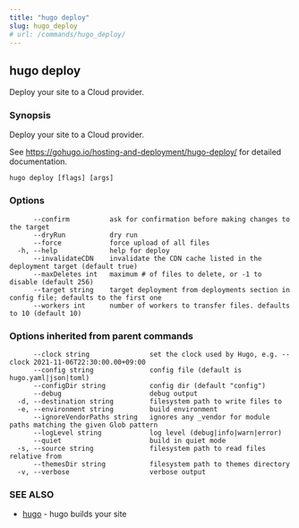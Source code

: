 ```yaml
---
title: "hugo deploy"
slug: hugo_deploy
# url: /commands/hugo_deploy/
---
```

## hugo deploy

Deploy your site to a Cloud provider.

### Synopsis

Deploy your site to a Cloud provider.

See https://gohugo.io/hosting-and-deployment/hugo-deploy/ for detailed
documentation.


```
hugo deploy [flags] [args]
```

### Options

```
      --confirm          ask for confirmation before making changes to the target
      --dryRun           dry run
      --force            force upload of all files
  -h, --help             help for deploy
      --invalidateCDN    invalidate the CDN cache listed in the deployment target (default true)
      --maxDeletes int   maximum # of files to delete, or -1 to disable (default 256)
      --target string    target deployment from deployments section in config file; defaults to the first one
      --workers int      number of workers to transfer files. defaults to 10 (default 10)
```

### Options inherited from parent commands

```
      --clock string               set the clock used by Hugo, e.g. --clock 2021-11-06T22:30:00.00+09:00
      --config string              config file (default is hugo.yaml|json|toml)
      --configDir string           config dir (default "config")
      --debug                      debug output
  -d, --destination string         filesystem path to write files to
  -e, --environment string         build environment
      --ignoreVendorPaths string   ignores any _vendor for module paths matching the given Glob pattern
      --logLevel string            log level (debug|info|warn|error)
      --quiet                      build in quiet mode
  -s, --source string              filesystem path to read files relative from
      --themesDir string           filesystem path to themes directory
  -v, --verbose                    verbose output
```

### SEE ALSO

* [hugo](/commands/hugo/)	 - hugo builds your site

